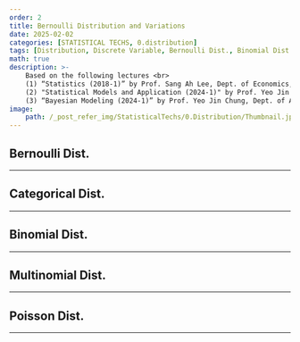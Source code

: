 ```yaml
---
order: 2
title: Bernoulli Distribution and Variations
date: 2025-02-02
categories: [STATISTICAL TECHS, 0.distribution]
tags: [Distribution, Discrete Variable, Bernoulli Dist., Binomial Dist., Multinomial Dist., Poisson Dist.]
math: true
description: >-
    Based on the following lectures <br>
    (1) “Statistics (2018-1)” by Prof. Sang Ah Lee, Dept. of Economics, College of Economics & Commerce, Kookmin Univ. <br>
    (2) "Statistical Models and Application (2024-1)" by Prof. Yeo Jin Chung, Dept. of Data Science, The Grad. School, Kookmin Univ. <br>
    (3) “Bayesian Modeling (2024-1)” by Prof. Yeo Jin Chung, Dept. of AI, Big Data & Management, College of Business Administration, Kookmin Univ.
image:
    path: /_post_refer_img/StatisticalTechs/0.Distribution/Thumbnail.jpg
---
```


## Bernoulli Dist.
-----

## Categorical Dist.
-----

## Binomial Dist.
-----

## Multinomial Dist.
-----

## Poisson Dist.
-----